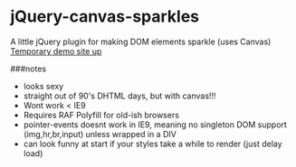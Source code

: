 jQuery-canvas-sparkles
======================

A little jQuery plugin for making DOM elements sparkle (uses Canvas)  
[Temporary demo site up](http://simeydotme.github.io/jQuery-canvas-sparkles/)

###notes
- looks sexy
- straight out of 90's DHTML days, but with canvas!!!
- Wont work < IE9
- Requires RAF Polyfill for old-ish browsers
- pointer-events doesnt work in IE9, meaning no singleton DOM support (img,hr,br,input) unless wrapped in a DIV
- can look funny at start if your styles take a while to render (just delay load)
